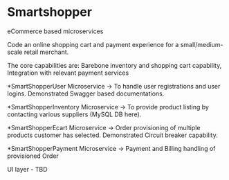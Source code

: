 # Smartshopper
eCommerce based microservices

Code an online shopping cart and payment experience for a small/medium-scale retail merchant.

The core capabilities are:
Barebone inventory and shopping cart capability, Integration with relevant payment services

*SmartShopperUser Microservice -> To handle user registrations and user logins. Demonstrated Swagger based documentations.

*SmartShopperInventory Microservice -> To provide product listing by contacting various suppliers (MySQL DB here).

*SmartShopperEcart Microservice -> Order provisioning of multiple products customer has selected. Demonstrated Circuit breaker capability.

*SmartShopperPayment Microservice -> Payment and Billing handling of provisioned Order

UI layer - TBD
